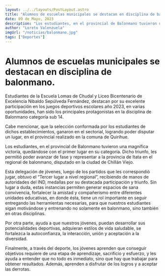 ```yaml
---
layout: ../../layouts/PostLayout.astro
title: "Alumnos de escuelas municipales se destacan en disciplina de balonmano"
date: 09 de Mayo, 2023
description: "Los estudiantes, en el provincial de Balonmano tuvieron una magnífica victoria, quedándose con el primer lugar en su categoría."
author: "Loreto Valenzuela"
imgUrl: "/noticias/balonmano.jpg"
tags: ["Deportes"]
---
```


# **Alumnos de escuelas municipales se destacan en disciplina de balonmano.**

Estudiantes de la Escuela Lomas de Chudal y Liceo Bicentenario de Excelencia Nibaldo Sepúlveda Fernández, destacan por su excelente participación en los juegos deportivos escolares año 2023, en varias oportunidades, han sido los principales protagonistas en la disciplina de Balonmano categoría sub 14.  

Cabe mencionar, que la selección conformada por los estudiantes de dichos establecimientos, ganaron en el sectorial, logrando poder disputar un lugar, en el provincial realizado en la comuna de Quirihue.

Los estudiantes, en el provincial de Balonmano tuvieron una magnífica victoria, quedándose con el primer lugar en su categoría. Dicho triunfo, les permitió poder avanzar de fase y representar a la provincia de Itata en el regional de balonmano, disputado en la ciudad de Chillán Viejo.  

Esta delegación de jóvenes, luego de los partidos que les correspondió jugar, obtuvo el “Tercer lugar a nivel regional”, recibiendo de manos de autoridades del IND, medallas por su destacada participación y triunfo.
Sin lugar a duda, estas instancias permiten generar espacios de sana convivencia, fortalecer la amistad y compañerismo entre diferentes unidades educativas, en donde ésta, tiene un rol importante en seguir entregando las herramientas necesarias, para que nuestros estudiantes sigan motivándose y entrenando no solamente en balonmano, sino también en otras disciplinas.  

Por otra parte, ayuda a que nuestros jóvenes, puedan desarrollar sus potencialidades deportivas, adquieran estilos de vida saludable, se fortalezca la autoconfianza, la interacción, unión y aceptación a la diversidad.  

Finalmente, a través del deporte, los jóvenes aprenden que conseguir objetivos requiere de una etapa de aprendizaje, sacrificio y esfuerzo, y les ayuda a entender que no todo es inmediato, sino que hay que trabajar para obtener resultados. Además, aprenden a disfrutar de los logros y a aceptar las derrotas.
